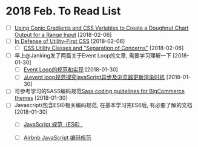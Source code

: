# 2018 Feb. To Read List

* [ ] [Using Conic Gradients and CSS Variables to Create a Doughnut Chart Output for a Range Input](https://css-tricks.com/using-conic-gradients-css-variables-create-doughnut-chart-output-range-input/) [2018-02-06]
* [ ] [In Defense of Utility-First CSS](https://frontstuff.io/in-defense-of-utility-first-css) [2018-02-06]
  * [ ] [CSS Utility Classes and "Separation of Concerns"](https://adamwathan.me/css-utility-classes-and-separation-of-concerns/) [2018-02-06]

* [ ] 早上@Janking发了两篇关于Event Loop的文章, 需要学习理解一下 [2018-01-30]
  * [ ] [Event Loop的规范和实现](https://juejin.im/post/5a6155126fb9a01cb64edb45) [2018-01-30]
  * [ ] [从event loop规范探究javaScript异步及浏览器更新渲染时机](https://github.com/aooy/blog/issues/5) [2018-01-30]
* [ ] 可参考学习的SASS编码规范[Sass coding guidelines for BigCommerce themes](https://github.com/bigcommerce/sass-style-guide) [2018-01-30]
* [ ] Javascript(包含ES6)相关编码规范, 在基本学习完ES6后, 有必要了解的文档  [2018-01-30]
  * [ ] [JavaScript 规范（ES6）](http://bubkoo.com/2015/04/05/javascript-style-guide/)
  * [ ] [Airbnb JavaScript 编码规范](https://github.com/yuche/javascript)


 